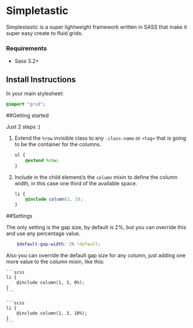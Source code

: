 Simpletastic
============

Simplestastic is a super lightweight framework written in SASS that make it super easy create to fluid grids.

### Requirements

- Sass 3.2+

## Install Instructions

In your main stylesheet:

```sass
@import "grid";
```

##Getting started

Just 2 steps :)

1. Extend the `%row` invisible class to any `.class-name` or `<tag>` that is going to be the container for the columns.

    ```scss
    ul {
        @extend %row;
    }
    ```
2. Include in the child element/s the `column` mixin to define the column width, in this case one third of the available space.

    ```scss
    li {
        @include column(1, 3);
    }
    ```

##Settings

The only setting is the gap size, by default is 2%, but you can override this and use any percentage value.

```scss
    $default-gap-width: 2% !default;
```

Also you can override the default gap size for any column, just adding one more value to the column mixin, like this:

    ```scss
    li {
        @include column(1, 3, 0%);
    }
    ```

    ```scss
    li {
        @include column(1, 3, 10%);
    }
    ```

